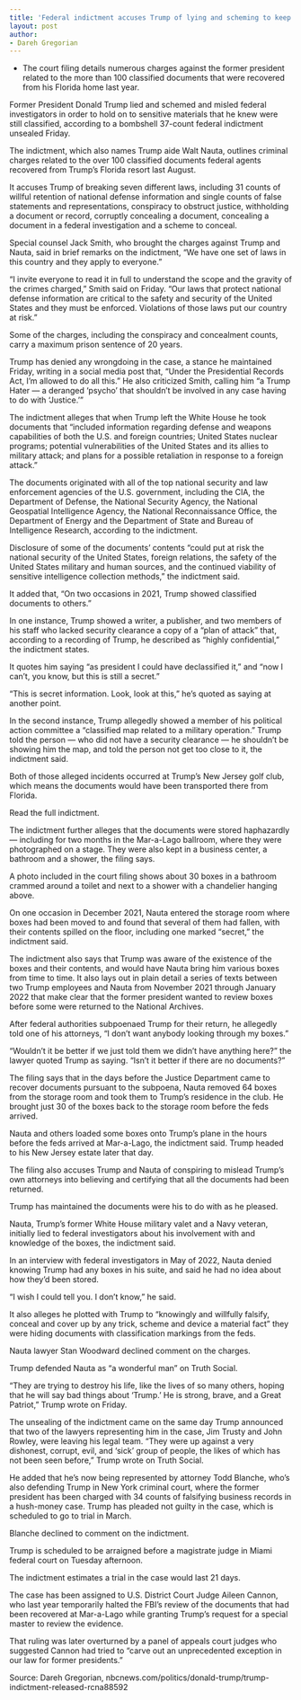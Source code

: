 ```yaml
---
title: 'Federal indictment accuses Trump of lying and scheming to keep documents he knew were classified'
layout: post
author:
- Dareh Gregorian
---
```


- The court filing details numerous charges against the former president related to the more than 100 classified documents that were recovered from his Florida home last year.

Former President Donald Trump lied and schemed and misled federal investigators in order to hold on to sensitive materials that he knew were still classified, according to a bombshell 37-count federal indictment unsealed Friday.

The indictment, which also names Trump aide Walt Nauta, outlines criminal charges related to the over 100 classified documents federal agents recovered from Trump’s Florida resort last August.

It accuses Trump of breaking seven different laws, including 31 counts of willful retention of national defense information and single counts of false statements and representations, conspiracy to obstruct justice, withholding a document or record, corruptly concealing a document, concealing a document in a federal investigation and a scheme to conceal.

Special counsel Jack Smith, who brought the charges against Trump and Nauta, said in brief remarks on the indictment, “We have one set of laws in this country and they apply to everyone.”

“I invite everyone to read it in full to understand the scope and the gravity of the crimes charged,” Smith said on Friday. “Our laws that protect national defense information are critical to the safety and security of the United States and they must be enforced. Violations of those laws put our country at risk.”

Some of the charges, including the conspiracy and concealment counts, carry a maximum prison sentence of 20 years.

Trump has denied any wrongdoing in the case, a stance he maintained Friday, writing in a social media post that, “Under the Presidential Records Act, I’m allowed to do all this.” He also criticized Smith, calling him “a Trump Hater — a deranged ‘psycho’ that shouldn’t be involved in any case having to do with ‘Justice.’”

The indictment alleges that when Trump left the White House he took documents that “included information regarding defense and weapons capabilities of both the U.S. and foreign countries; United States nuclear programs; potential vulnerabilities of the United States and its allies to military attack; and plans for a possible retaliation in response to a foreign attack.”

The documents originated with all of the top national security and law enforcement agencies of the U.S. government, including the CIA, the Department of Defense, the National Security Agency, the National Geospatial Intelligence Agency, the National Reconnaissance Office, the Department of Energy and the Department of State and Bureau of Intelligence Research, according to the indictment.

Disclosure of some of the documents’ contents “could put at risk the national security of the United States, foreign relations, the safety of the United States military and human sources, and the continued viability of sensitive intelligence collection methods,” the indictment said.

It added that, “On two occasions in 2021, Trump showed classified documents to others.”

In one instance, Trump showed a writer, a publisher, and two members of his staff who lacked security clearance a copy of a “plan of attack” that, according to a recording of Trump, he described as “highly confidential,” the indictment states.

It quotes him saying “as president I could have declassified it,” and “now I can’t, you know, but this is still a secret.”

“This is secret information. Look, look at this,” he’s quoted as saying at another point.

In the second instance, Trump allegedly showed a member of his political action committee a “classified map related to a military operation.” Trump told the person — who did not have a security clearance — he shouldn’t be showing him the map, and told the person not get too close to it, the indictment said.

Both of those alleged incidents occurred at Trump’s New Jersey golf club, which means the documents would have been transported there from Florida.

Read the full indictment.

The indictment further alleges that the documents were stored haphazardly — including for two months in the Mar-a-Lago ballroom, where they were photographed on a stage. They were also kept in a business center, a bathroom and a shower, the filing says.

A photo included in the court filing shows about 30 boxes in a bathroom crammed around a toilet and next to a shower with a chandelier hanging above.

On one occasion in December 2021, Nauta entered the storage room where boxes had been moved to and found that several of them had fallen, with their contents spilled on the floor, including one marked “secret,” the indictment said.

The indictment also says that Trump was aware of the existence of the boxes and their contents, and would have Nauta bring him various boxes from time to time. It also lays out in plain detail a series of texts between two Trump employees and Nauta from November 2021 through January 2022 that make clear that the former president wanted to review boxes before some were returned to the National Archives.

After federal authorities subpoenaed Trump for their return, he allegedly told one of his attorneys, “I don’t want anybody looking through my boxes.”

“Wouldn’t it be better if we just told them we didn’t have anything here?” the lawyer quoted Trump as saying. “Isn’t it better if there are no documents?”

The filing says that in the days before the Justice Department came to recover documents pursuant to the subpoena, Nauta removed 64 boxes from the storage room and took them to Trump’s residence in the club. He brought just 30 of the boxes back to the storage room before the feds arrived.

Nauta and others loaded some boxes onto Trump’s plane in the hours before the feds arrived at Mar-a-Lago, the indictment said. Trump headed to his New Jersey estate later that day.

The filing also accuses Trump and Nauta of conspiring to mislead Trump’s own attorneys into believing and certifying that all the documents had been returned.

Trump has maintained the documents were his to do with as he pleased.

Nauta, Trump’s former White House military valet and a Navy veteran, initially lied to federal investigators about his involvement with and knowledge of the boxes, the indictment said.

In an interview with federal investigators in May of 2022, Nauta denied knowing Trump had any boxes in his suite, and said he had no idea about how they’d been stored.

“I wish I could tell you. I don’t know,” he said.

It also alleges he plotted with Trump to “knowingly and willfully falsify, conceal and cover up by any trick, scheme and device a material fact” they were hiding documents with classification markings from the feds.

Nauta lawyer Stan Woodward declined comment on the charges.

Trump defended Nauta as “a wonderful man” on Truth Social.

“They are trying to destroy his life, like the lives of so many others, hoping that he will say bad things about ‘Trump.’ He is strong, brave, and a Great Patriot,” Trump wrote on Friday.

The unsealing of the indictment came on the same day Trump announced that two of the lawyers representing him in the case, Jim Trusty and John Rowley, were leaving his legal team. “They were up against a very dishonest, corrupt, evil, and ‘sick’ group of people, the likes of which has not been seen before,” Trump wrote on Truth Social.

He added that he’s now being represented by attorney Todd Blanche, who’s also defending Trump in New York criminal court, where the former president has been charged with 34 counts of falsifying business records in a hush-money case. Trump has pleaded not guilty in the case, which is scheduled to go to trial in March.

Blanche declined to comment on the indictment.

Trump is scheduled to be arraigned before a magistrate judge in Miami federal court on Tuesday afternoon.

The indictment estimates a trial in the case would last 21 days.

The case has been assigned to U.S. District Court Judge Aileen Cannon, who last year temporarily halted the FBI’s review of the documents that had been recovered at Mar-a-Lago while granting Trump’s request for a special master to review the evidence.

That ruling was later overturned by a panel of appeals court judges who suggested Cannon had tried to “carve out an unprecedented exception in our law for former presidents.”

Source: Dareh Gregorian, nbcnews.com/politics/donald-trump/trump-indictment-released-rcna88592
